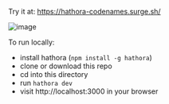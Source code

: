 Try it at: https://hathora-codenames.surge.sh/

![image](https://user-images.githubusercontent.com/5400947/149680339-bcf351c5-c6b2-43c9-adc6-a97718129759.png)

To run locally:

- install hathora (`npm install -g hathora`)
- clone or download this repo
- cd into this directory
- run `hathora dev`
- visit http://localhost:3000 in your browser
